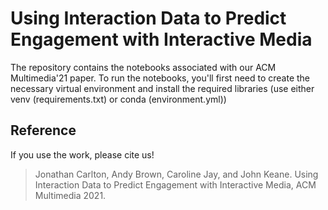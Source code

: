 # Using Interaction Data to Predict Engagement with Interactive Media

The repository contains the notebooks associated with our ACM Multimedia'21 paper. To run the notebooks,
you'll first need to create the necessary virtual environment and install the required libraries (use 
either venv (requirements.txt) or conda (environment.yml))

## Reference
If you use the work, please cite us!

> Jonathan Carlton, Andy Brown, Caroline Jay, and John Keane. Using Interaction Data to Predict
> Engagement with Interactive Media, ACM Multimedia 2021.